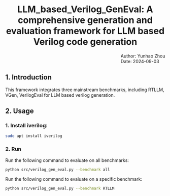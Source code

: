 <div style="text-align: center;">
    <h1>LLM_based_Verilog_GenEval: A comprehensive generation and evaluation framework for LLM based Verilog code generation</h1>
</div>

<div style="text-align: right;">
    <div style="display: inline-block; text-align: left;">
        <span>Author: Yunhao Zhou</span></br>
        <span>Date: 2024-09-03</span>
    </div>
</div>

## 1. Introduction
This framework integrates three mainstream benchmarks, including RTLLM, VGen, VerilogEval for LLM based verilog generation.

## 2. Usage
### 1. Install iverilog:
```bash
sudo apt install iverilog
```
### 2. Run

Run the following command to evaluate on all benchmarks:
```bash
python src/verilog_gen_eval.py --benchmark all
```
Run the following command to evaluate on a specific benchmark:
```bash
python src/verilog_gen_eval.py --benchmark RTLLM
```